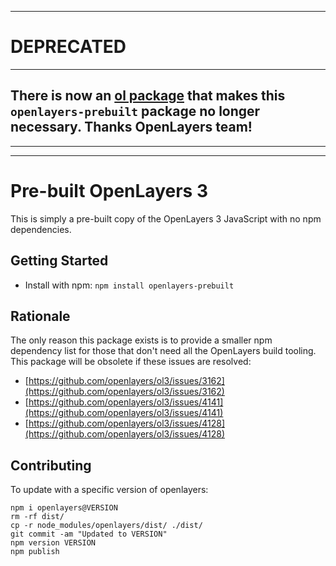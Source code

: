 
-----------------
# DEPRECATED
-----------------

## There is now an [ol package](https://www.npmjs.com/package/ol) that makes this `openlayers-prebuilt` package no longer necessary. Thanks OpenLayers team!



-----------------
-----------------


# Pre-built OpenLayers 3

This is simply a pre-built copy of the OpenLayers 3 JavaScript with no npm dependencies.

## Getting Started

- Install with npm: `npm install openlayers-prebuilt`


## Rationale

The only reason this package exists is to provide a smaller npm dependency list for those that don't need all the OpenLayers build tooling. This package will be obsolete if these issues are resolved:

- [https://github.com/openlayers/ol3/issues/3162](https://github.com/openlayers/ol3/issues/3162)
- [https://github.com/openlayers/ol3/issues/4141](https://github.com/openlayers/ol3/issues/4141)
- [https://github.com/openlayers/ol3/issues/4128](https://github.com/openlayers/ol3/issues/4128)

## Contributing

To update with a specific version of openlayers:
```
npm i openlayers@VERSION
rm -rf dist/
cp -r node_modules/openlayers/dist/ ./dist/
git commit -am "Updated to VERSION"
npm version VERSION
npm publish
```

